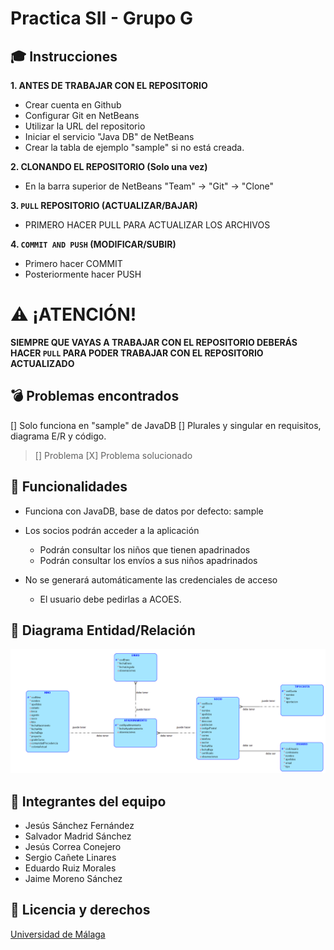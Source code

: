 # Practica SII - Grupo G

## :mortar_board: Instrucciones
**1. ANTES DE TRABAJAR CON EL REPOSITORIO**
 - Crear cuenta en Github
 - Configurar Git en NetBeans
  - Utilizar la URL del repositorio
 - Iniciar el servicio "Java DB" de NetBeans
 - Crear la tabla de ejemplo "sample" si no está creada.

**2. CLONANDO EL REPOSITORIO (Solo una vez)**
 - En la barra superior de NetBeans "Team" -> "Git" -> "Clone"

**3. `PULL` REPOSITORIO (ACTUALIZAR/BAJAR)**
 - PRIMERO HACER PULL PARA ACTUALIZAR LOS ARCHIVOS
 
**4. `COMMIT AND PUSH` (MODIFICAR/SUBIR)**
 - Primero hacer COMMIT
 - Posteriormente hacer PUSH

# :warning: ¡ATENCIÓN!
**SIEMPRE QUE VAYAS A TRABAJAR CON EL REPOSITORIO DEBERÁS HACER `PULL` PARA PODER TRABAJAR CON EL REPOSITORIO ACTUALIZADO**

## :bomb: Problemas encontrados

[] Solo funciona en "sample" de JavaDB
[] Plurales y singular en requisitos, diagrama E/R y código.

> [] Problema
> [X] Problema solucionado

## :rocket: Funcionalidades

- Funciona con JavaDB, base de datos por defecto: sample

- Los socios podrán acceder a la aplicación
  - Podrán consultar los niños que tienen apadrinados
  - Podrán consultar los envíos a sus niños apadrinados
  
- No se generará automáticamente las credenciales de acceso
  - El usuario debe pedirlas a ACOES.

## :hammer: Diagrama Entidad/Relación

![Diagrama E/R](https://github.com/JSanchezFDZ/SII_Practicas/blob/master/Modelo%20E-R/Modelo%20E-R.png?raw=true)

## :grimacing: Integrantes del equipo
- Jesús Sánchez Fernández
- Salvador Madrid Sánchez
- Jesús Correa Conejero
- Sergio Cañete Linares
- Eduardo Ruiz Morales
- Jaime Moreno Sánchez

## :pencil: Licencia y derechos

[Universidad de Málaga](https://www.uma.es)
